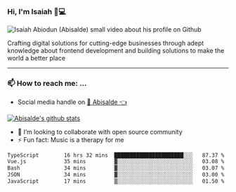 ### Hi, I'm Isaiah 🌻💻

<img src="https://res.cloudinary.com/abisalde/image/upload/c_scale,h_311,w_816/v1616039512/Abisalde_github.gif" alt="Isaiah Abiodun (Abisalde) small video about his profile on Github">

Crafting digital solutions for cutting-edge businesses through adept knowledge about frontend development and building solutions to make the world a better place
<hr>

### 📫 How to reach me: ...
- Social media handle on <a href="https://twitter.com/abisalde">🔔  Abisalde   👈</a>


[![Abisalde's github stats](https://github-readme-stats.vercel.app/api?username=abisalde)](https://github.com/abisalde/github-readme-stats)

- 👯 I’m looking to collaborate with open source community
- ⚡ Fun fact: Music is a therapy for me


<!--
**abisalde/Abisalde** is a ✨ _special_ ✨ repository because its `README.md` (this file) appears on your GitHub profile.

Here are some ideas to get you started:


- 👯 I’m looking to collaborate with open source community
- 🤔 I’m looking for help with ...
- 💬 Ask me about ...
- 📫 How to reach me: ...
- 😄 Pronouns: ...
- ⚡ Fun fact: ...
-->

<!--START_SECTION:waka-->

```txt
TypeScript        16 hrs 32 mins  ██████████████████████░░░   87.37 %
Vue.js            35 mins         ▓░░░░░░░░░░░░░░░░░░░░░░░░   03.08 %
Bash              34 mins         ▓░░░░░░░░░░░░░░░░░░░░░░░░   03.07 %
JSON              34 mins         ▓░░░░░░░░░░░░░░░░░░░░░░░░   03.00 %
JavaScript        17 mins         ▒░░░░░░░░░░░░░░░░░░░░░░░░   01.50 %
```

<!--END_SECTION:waka-->


